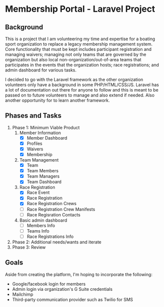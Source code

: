 # Membership Portal - Laravel Project

## Background
This is a project that I am volunteering my time and expertise for a boating sport organization to replace a legacy membership management system. Core functionality that must be kept includes participant registration and managing waivers; managing not only teams that are governed by the organization but also local non-organization/out-of-area teams that participates in the events that the organization hosts; race registrations; and admin dashboard for various tasks.

I decided to go with the Laravel framework as the other organization volunteers only have a background in some PHP/HTML/CSS/JS. Laravel has a lot of documentation out there for anyone to follow and this is meant to be passed on to future volunteers to manage and also extend if needed. Also another opportunity for to learn another framework.

## Phases and Tasks

1. Phase 1: Minimum Viable Product
   1. Member Information
      - [x] Member Dashboard
      - [x] Profiles
      - [x] Waivers
      - [x] Membership
   1. Team Management
      - [x] Team
      - [x] Team Members
      - [x] Team Managers
      - [x] Team Dashboard
   1. Race Registration
      - [x] Race Event
      - [x] Race Registration
      - [x] Race Registration Crews
      - [ ] Race Registration Crew Manifests
      - [ ] Race Regisration Contacts
   1. Basic admin dashboard
      - [ ] Members Info
      - [ ] Teams Info
      - [ ] Race Registrations Info
1. Phase 2: Additional needs/wants and iterate
1. Phase 3: Review

## Goals

Aside from creating the platform, I'm hoping to incorporate the following:

- Google/facebook login for members
- Admin login via organization's G Suite credentials
- Mailchimp
- Third-party communication provider such as Twilio for SMS
